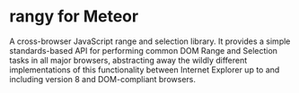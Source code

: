 rangy for Meteor
======
A cross-browser JavaScript range and selection library. It provides a simple standards-based API for performing common DOM Range and Selection tasks in all major browsers, abstracting away the wildly different implementations of this functionality between Internet Explorer up to and including version 8 and DOM-compliant browsers.



